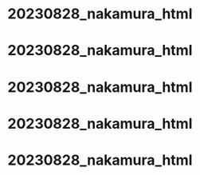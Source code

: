 # 20230828_nakamura_html
# 20230828_nakamura_html
# 20230828_nakamura_html
# 20230828_nakamura_html
# 20230828_nakamura_html
